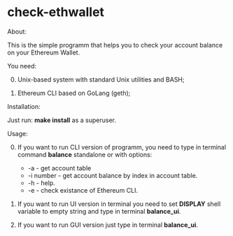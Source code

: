 # check-ethwallet
About:

This is the simple programm that helps you to check your account balance on your Ethereum Wallet. 

You need: 

0. Unix-based system with standard Unix utilities and BASH;

1. Ethereum CLI based on GoLang (geth);

Installation:

Just run: **make install** as a superuser.

Usage:

0. If you want to run CLI version of programm, you need to type in terminal command **balance** standalone or with options:

	* -a - get account table
	* -i number - get account balance by index in account table.
	* -h - help.
	* -e - check existance of Ethereum CLI.

1. If you want to run UI version in terminal you need to set **DISPLAY** shell variable to empty string and type in terminal **balance_ui**.

2. If you want to run GUI version just type in terminal **balance_ui**.


